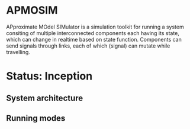 # APMOSIM

APproximate MOdel SIMulator is a simulation toolkit for running a system consiting of multiple interconnected components each having its state, which can change in realtime based on state function. Components can send signals through links, each of which (signal) can mutate while travelling.

# Status: Inception

## System architecture

## Running modes
